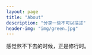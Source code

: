 ```yaml
---
layout: page
title: "About"
description: "分享一些不可以描述" 
header-img: "img/green.jpg"
---
```


感觉熬不下去的时候，正是修行时。





